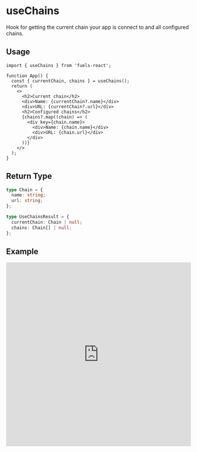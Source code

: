 # useChains

Hook for getting the current chain your app is connect to and all configured chains.

## Usage

```tsx
import { useChains } from 'fuels-react';

function App() {
  const { currentChain, chains } = useChains();
  return (
    <>
      <h2>Current chain</h2>
      <div>Name: {currentChain?.name}</div>
      <div>URL: {currentChain?.url}</div>
      <h2>Configured chains</h2>
      {chains?.map((chain) => (
        <div key={chain.name}>
          <div>Name: {chain.name}</div>
          <div>URL: {chain.url}</div>
        </div>
      ))}
    </>
  );
}
```

## Return Type

```ts
type Chain = {
  name: string;
  url: string;
};

type UseChainsResult = {
  currentChain: Chain | null;
  chains: Chain[] | null;
};
```

## Example

<iframe frameborder="0" width="100%" height="500px" src="https://stackblitz.com/github/0xYami/fuels-react/tree/main/examples/networks/chains?embed=1&file=src/App.tsx&hideNavigation=1&hideDevTools=true&terminalHeight=0&ctl=1"></iframe>
